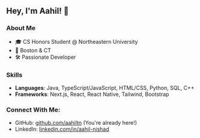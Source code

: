 ## Hey, I'm Aahil! 👋

### About Me
- 🎓 CS Honors Student @ Northeastern University
- 📍 Boston & CT
- 🛠 Passionate Developer

### Skills
- **Languages**: Java, TypeScript/JavaScript, HTML/CSS, Python, SQL, C++
- **Frameworks**: Next.js, React, React Native, Tailwind, Bootstrap

### Connect With Me: 
- GitHub: [github.com/aahiltn](github.com/aahiltn) (You're already here!)
- LinkedIn: [linkedin.com/in/aahil-nishad](linkedin.com/in/aahil-nishad)
